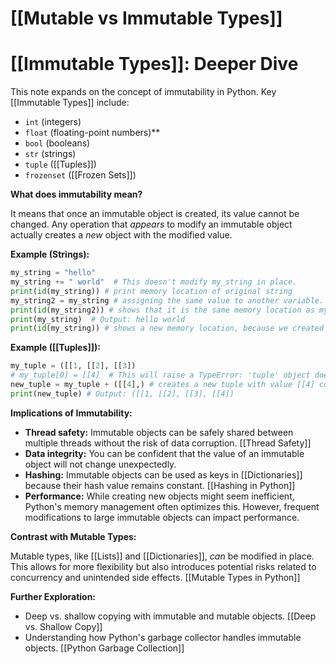 # [[Mutable vs Immutable Types]]
# [[Immutable Types]]: Deeper Dive

This note expands on the concept of immutability in Python.  Key [[Immutable Types]] include:

* `int` (integers)
* `float` (floating-point numbers)**
* `bool` (booleans)
* `str` (strings)
* `tuple` ([[Tuples]])
* `frozenset` ([[Frozen Sets]])


**What does immutability mean?**

It means that once an immutable object is created, its value cannot be changed.  Any operation that *appears* to modify an immutable object actually creates a *new* object with the modified value.

**Example (Strings):**

```python
my_string = "hello"
my_string += " world"  # This doesn't modify my_string in place.
print(id(my_string)) # print memory location of original string
my_string2 = my_string # assigning the same value to another variable.
print(id(my_string2)) # shows that it is the same memory location as my_string.
print(my_string)  # Output: hello world
print(id(my_string)) # shows a new memory location, because we created a new string.
```

**Example ([[Tuples]]):**

```python
my_tuple = ([[1, [[2], [[3])
# my_tuple[0] = [[4]  # This will raise a TypeError: 'tuple' object does not support item assignment.
new_tuple = my_tuple + ([[4],) # creates a new tuple with value [[4] concatenated.
print(new_tuple) # Output: ([[1, [[2], [[3], [[4])
```

**Implications of Immutability:**

* **Thread safety:** Immutable objects can be safely shared between multiple threads without the risk of data corruption. [[Thread Safety]]
* **Data integrity:**  You can be confident that the value of an immutable object will not change unexpectedly.
* **Hashing:**  Immutable objects can be used as keys in [[Dictionaries]] because their hash value remains constant. [[Hashing in Python]]
* **Performance:** While creating new objects might seem inefficient, Python's memory management often optimizes this.  However, frequent modifications to large immutable objects can impact performance.


**Contrast with Mutable Types:**

Mutable types, like [[Lists]] and [[Dictionaries]], *can* be modified in place.  This allows for more flexibility but also introduces potential risks related to concurrency and unintended side effects. [[Mutable Types in Python]]


**Further Exploration:**

* Deep vs. shallow copying with immutable and mutable objects. [[Deep vs. Shallow Copy]]
* Understanding how Python's garbage collector handles immutable objects. [[Python Garbage Collection]]

